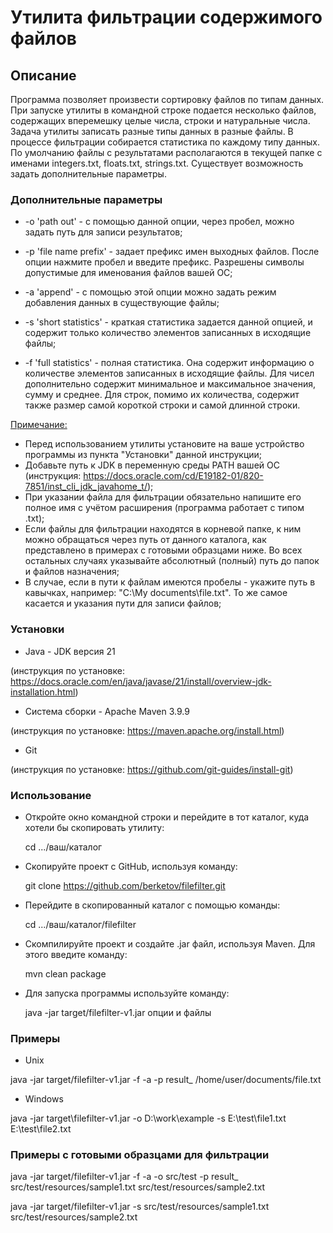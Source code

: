# Утилита фильтрации содержимого файлов

## Описание
Программа позволяет произвести сортировку файлов по типам данных. При запуске утилиты в командной строке подается несколько файлов, содержащих вперемешку целые числа, строки и натуральные числа. Задача утилиты записать разные типы данных в разные файлы. В процессе фильтрации собирается статистика по каждому типу данных. По умолчанию файлы с результатами располагаются в текущей папке с именами integers.txt, floats.txt, strings.txt. Существует возможность задать дополнительные параметры.

### Дополнительные параметры
* -o 'path out' - с помощью данной опции, через пробел, можно задать путь для записи результатов;


* -p 'file name prefix' - задает префикс имен выходных файлов. После опции нажмите пробел и введите префикс. Разрешены символы допустимые для именования файлов вашей ОС;


* -a 'append' - с помощью этой опции можно задать режим добавления данных в существующие файлы;


* -s 'short statistics' - краткая статистика задается данной опцией, и содержит только количество элементов записанных в исходящие файлы;


* -f 'full statistics' - полная статистика. Она содержит информацию о количестве элементов записанных в исходящие файлы. Для чисел дополнительно содержит минимальное и максимальное значения, сумму и среднее. Для строк, помимо их количества, содержит также размер самой короткой строки и самой длинной строки.

<u>Примечание:</u>
- Перед использованием утилиты установите на ваше устройство программы из пункта "Установки" данной инструкции;
- Добавьте путь к JDK в переменную среды PATH вашей ОС (инструкция: https://docs.oracle.com/cd/E19182-01/820-7851/inst_cli_jdk_javahome_t/);
- При указании файла для фильтрации обязательно напишите его полное имя с учётом расширения (программа работает с типом .txt);
- Если файлы для фильтрации находятся в корневой папке, к ним можно обращаться через путь от данного каталога, как представлено в примерах с готовыми образцами ниже. Во всех остальных случаях указывайте абсолютный (полный) путь до папок и файлов назначения;
- В случае, если в пути к файлам имеются пробелы - укажите путь в кавычках, например: "C:\My documents\file.txt". То же самое касается и указания пути для записи файлов;

### Установки
- Java - JDK версия 21

(инструкция по установке: https://docs.oracle.com/en/java/javase/21/install/overview-jdk-installation.html)
- Система сборки - Apache Maven 3.9.9

(инструкция по установке: https://maven.apache.org/install.html)
- Git

(инструкция по установке: https://github.com/git-guides/install-git)

### Использование
* Откройте окно командной строки и перейдите в тот каталог, куда хотели бы скопировать утилиту:

  cd .../ваш/каталог


* Скопируйте проект с GitHub, используя команду:

  git clone https://github.com/berketov/filefilter.git


* Перейдите в скопированный каталог с помощью команды:

  cd .../ваш/каталог/filefilter


* Скомпилируйте проект и создайте .jar файл, используя Maven. Для этого введите команду:

  mvn clean package


* Для запуска программы используйте команду:

  java -jar target/filefilter-v1.jar опции и файлы

### Примеры
- Unix

java -jar target/filefilter-v1.jar -f -a -p result_ /home/user/documents/file.txt


- Windows

java -jar target\filefilter-v1.jar -o D:\work\example -s E:\test\file1.txt E:\test\file2.txt

### Примеры с готовыми образцами для фильтрации
java -jar target/filefilter-v1.jar -f -a -o src/test -p result_ src/test/resources/sample1.txt src/test/resources/sample2.txt


java -jar target/filefilter-v1.jar -s src/test/resources/sample1.txt src/test/resources/sample2.txt




